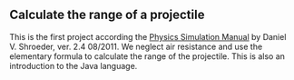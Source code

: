 ## Calculate the range of a projectile

This is the first project according the [Physics Simulation Manual](https://physics.weber.edu/schroeder/javacourse/javamanual.pdf) by Daniel V. Shroeder, ver. 2.4 08/2011.
We neglect air resistance and use the elementary formula to calculate the range of the projectile. This is also an introduction to the Java language.
